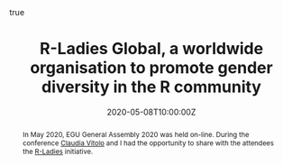 ---
abstract: In May 2020, EGU General Assembly 2020 was held on-line. During the conference [Claudia Vitolo](https://twitter.com/clavitolo) and I had the opportunity to share with the attendees the [R-Ladies](https://rladies.org/) initiative. 
all_day: false
authors: []
date: "2020-05-08T10:00:00Z"
event: EGU General Assembly 2020
event_url: https://www.egu2020.eu/
featured: false
links: 
- icon: twitter
  icon_pack: fab
  name: Follow
  url: https://twitter.com/yabellini 
location: on-line
math: true
publishDate: "2020-05-08T10:00:00Z"
slides: 
summary: In May 2020, EGU General Assembly 2020 was held on-line. During the conference [Claudia Vitolo](https://twitter.com/clavitolo) and I had the opportunity to share with the attendees the [R-Ladies](https://rladies.org/) initiative.  
tags: []
title: R-Ladies Global, a worldwide organisation to promote gender diversity in the R community
url_code: ""
url_pdf: https://meetingorganizer.copernicus.org/EGU2020/EGU2020-20530.html
url_slides: https://presentations.copernicus.org/EGU2020/EGU2020-20530_presentation.pdf
url_video: ""
---